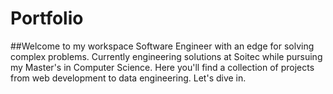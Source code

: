 # Portfolio
##Welcome to my workspace
Software Engineer with an edge for solving complex problems. Currently engineering solutions at Soitec while pursuing my Master's in Computer Science. Here you'll find a collection of projects from web development to data engineering.
Let's dive in.
